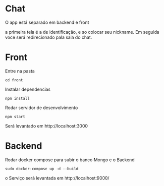 
#  Chat

O app está separado em backend e front 

a primeira tela é a de  identificação, e so colocar seu nickname. Em seguida voce será redirecionado pala sala do chat.



# Front

Entre na pasta    
```
cd front
```

Instalar dependencias
```
npm install 
```

Rodar servidor de desenvolvimento
```
npm start
```

Será levantado em http://localhost:3000


# Backend


Rodar docker compose para subir o banco Mongo e o Backend
```
sudo docker-compose up -d --build
```



o Serviço será levantada em http://localhost:9000/
